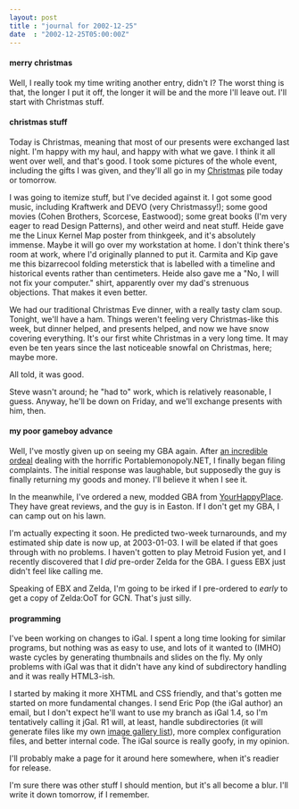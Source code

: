 ```yaml
---
layout: post
title : "journal for 2002-12-25"
date  : "2002-12-25T05:00:00Z"
---
```

<h4>merry christmas</h4>Well, I really took my time writing another entry, didn't I?  The worst thing is that, the longer I put it off, the longer it will be and the more I'll leave out.  I'll start with Christmas stuff.<h4>christmas stuff</h4>Today is Christmas, meaning that most of our presents were exchanged last night.  I'm happy with my haul, and happy with what we gave.  I think it all went over well, and that's good.  I took some pictures of the whole event, including the gifts I was given, and they'll all go in my <a href='/images/xmas'>Christmas</a> pile today or tomorrow.

I was going to itemize stuff, but I've decided against it.  I got some good music, including Kraftwerk and DEVO (very Christmassy!); some good movies (Cohen Brothers, Scorcese, Eastwood); some great books (I'm very eager to read Design Patterns), and other weird and neat stuff.  Heide gave me the Linux Kernel Map poster from thinkgeek, and it's absolutely immense.  Maybe it will go over my workstation at home.  I don't think there's room at work, where I'd originally planned to put it.  Carmita and Kip gave me this bizarrecool folding meterstick that is labelled with a timeline and historical events rather than centimeters.  Heide also gave me a "No, I will not fix your computer." shirt, apparently over my dad's strenuous objections.  That makes it even better.

We had our traditional Christmas Eve dinner, with a really tasty clam soup. Tonight, we'll have a ham.  Things weren't feeling very Christmas-like this week, but dinner helped, and presents helped, and now we have snow covering everything.  It's our first white Christmas in a very long time.  It may even be ten years since the last noticeable snowfal on Christmas, here; maybe more.

All told, it was good.

Steve wasn't around; he "had to" work, which is relatively reasonable, I guess. Anyway, he'll be down on Friday, and we'll exchange presents with him, then.<h4>my poor gameboy advance</h4>Well, I've mostly given up on seeing my GBA again.  After <a href='/portablemonopoly'>an incredible ordeal</a> dealing with the horrific Portablemonopoly.NET, I finally began filing complaints.  The initial response was laughable, but supposedly the guy is finally returning my goods and money. I'll believe it when I see it.

In the meanwhile, I've ordered a new, modded GBA from <a href='http://www.yourhappyplace.com'>YourHappyPlace</a>.  They have great reviews, and the guy is in Easton.  If I don't get my GBA, I can camp out on his lawn.  

I'm actually expecting it soon.  He predicted two-week turnarounds, and my estimated ship date is now up, at 2003-01-03.  I will be elated if that goes through with no problems.  I haven't gotten to play Metroid Fusion yet, and I recently discovered that I <em>did</em> pre-order Zelda for the GBA.  I guess EBX just didn't feel like calling me.

Speaking of EBX and Zelda, I'm going to be irked if I pre-ordered to <em>early</em> to get a copy of Zelda:OoT for GCN.  That's just silly.<h4>programming</h4>I've been working on changes to iGal.  I spent a long time looking for similar programs, but nothing was as easy to use, and lots of it wanted to (IMHO) waste cycles by generating thumbnails and slides on the fly.  My only problems with iGal was that it didn't have any kind of subdirectory handling and it was really HTML3-ish.

I started by making it more XHTML and CSS friendly, and that's gotten me started on more fundamental changes.  I send Eric Pop (the iGal author) an email, but I don't expect he'll want to use my branch as iGal 1.4, so I'm tentatively calling it jGal.  R1 will, at least, handle subdirectories (it will generate files like my own <a href='/images'>image gallery list</a>), more complex configuration files, and better internal code.  The iGal source is really goofy, in my opinion.

I'll probably make a page for it around here somewhere, when it's readier for release.

I'm sure there was other stuff I should mention, but it's all become a blur. I'll write it down tomorrow, if I remember.

